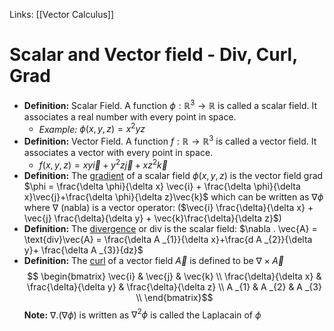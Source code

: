 Links: [[Vector Calculus]]

# Scalar and Vector field - Div, Curl, Grad

- **Definition:** Scalar Field. A function $\phi : \mathbb{R}^{3} \rightarrow \mathbb{R}$ is called a scalar field. It associates a real number with every point in space.
	- *Example:* $\phi(x,y,z) = x^{2}yz$
- **Definition:** Vector Field. A function $f : \mathbb{R} \rightarrow \mathbb{R}^{3}$ is called a vector field. It associates a vector with every point in space.
	- $f(x, y, z) = xy \vec{i} + y^{2}z \vec{j} + x z^{2}\vec{k}$
- **Definition:** The <u>gradient</u> of a scalar field $\phi(x,y,z)$ is the vector field grad $\phi = \frac{\delta \phi}{\delta x} \vec{i} + \frac{\delta \phi}{\delta x}\vec{j}+\frac{\delta \phi}{\delta z}\vec{k}$ which can be written as $\nabla \phi$  where $\nabla$ (nabla) is a vector operator: ($\vec{i} \frac{\delta}{\delta x} + \vec{j} \frac{\delta}{\delta y} + \vec{k}\frac{\delta}{\delta z}$)
- **Definition:** The <u>divergence</u> or div is the scalar field: $\nabla . \vec{A} = \text{div}\vec{A} = \frac{\delta A _{1}}{\delta x}+\frac{d A _{2}}{\delta y}+ \frac{\delta A _{3}}{dz}$ 
- **Definition:** The <u>curl</u> of a vector field $\vec{A}$ is defined to be $\nabla \times \vec{A}$ $$  \begin{bmatrix}
  \vec{i} & \vec{j} & \vec{k} \\
  \frac{\delta}{\delta x} & \frac{\delta}{\delta y} & \frac{\delta}{\delta z} \\
  A _{1} & A _{2} & A _{3} \\
  \end{bmatrix}$$
**Note:** $\nabla . (\nabla \phi)$ is written as $\nabla ^{2}\phi$ is called the Laplacain of $\phi$
